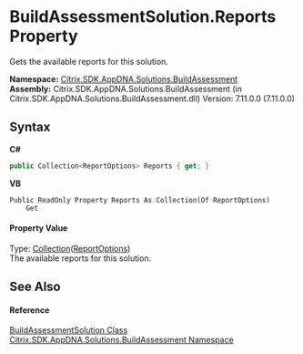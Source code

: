 # BuildAssessmentSolution.Reports Property 
 

Gets the available reports for this solution.

**Namespace:**&nbsp;[Citrix.SDK.AppDNA.Solutions.BuildAssessment](853bdb50-ea5c-dc0d-0be0-7254b6c38034.md)<br />**Assembly:**&nbsp;Citrix.SDK.AppDNA.Solutions.BuildAssessment (in Citrix.SDK.AppDNA.Solutions.BuildAssessment.dll) Version: 7.11.0.0 (7.11.0.0)

## Syntax

**C#**
```csharp
public Collection<ReportOptions> Reports { get; }
```

**VB**
```vbnet
Public ReadOnly Property Reports As Collection(Of ReportOptions)
	Get
```


#### Property Value
Type: <a href="http://msdn2.microsoft.com/en-us/library/ms132397" target="_blank">Collection</a>(<a href="82524f79-8658-d7a8-74fa-851734eb48fa">ReportOptions</a>)<br />The available reports for this solution.

## See Also


#### Reference
<a href="1c1d0ea7-aac4-5a0e-1e37-8d86f5021742">BuildAssessmentSolution Class</a><br /><a href="853bdb50-ea5c-dc0d-0be0-7254b6c38034">Citrix.SDK.AppDNA.Solutions.BuildAssessment Namespace</a><br />